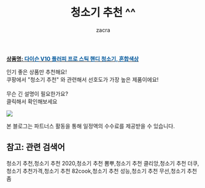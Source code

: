 ﻿---
layout: post
title:  "청소기 추천 ^^"
author: zacra
categories: [ 아이템 ]
tags: [청소기 추천,청소기 추천 2020,청소기 추천 뽐뿌,청소기 추천 클리앙,청소기 추천 더쿠,청소기 추천가격,청소기 추천 82cook,청소기 추천 성능,청소기 추천 무선,청소기 추천 좀]
image: https://static.coupangcdn.com/image/retail/images/2020/05/07/15/7/bb398735-ccc9-49e1-a1b9-1019d519c683.jpg 
description: "쿠팡에서 청소기 추천 관련 키워드로 가장 고객 선호도가 높은 제품이랍니다."
rating: 4.5
---

<a href="https://link.coupang.com/re/AFFSDP?lptag=AF8407795&pageKey=1552654158&itemId=2656035672&vendorItemId=70646792262&traceid=V0-153-2e993ea594a79a14"><b>상품명: <font color='#01579B'>다이슨 V10 플러피 프로 스틱 핸디 청소기, 혼합색상</font></b></a>

인기 좋은 상품만 추천해요!<br/>
쿠팡에서 "청소기 추천" 와 관련해서 선호도가 가장 높은 제품이에요!<br/><br/>
무슨 긴 설명이 필요한가요?  
클릭해서 확인해보세요


<a href="https://link.coupang.com/re/AFFSDP?lptag=AF8407795&pageKey=1552654158&itemId=2656035672&vendorItemId=70646792262&traceid=V0-153-2e993ea594a79a14"><img src="https://thumbnail10.coupangcdn.com/thumbnails/remote/q89/image/retail/images/15621954527008-e82d0eb5-971e-49d5-acf8-49478ea336db.jpg"></a> 

본 블로그는 파트너스 활동을 통해 일정액의 수수료를 제공받을 수 있습니다.

## 참고: 관련 검색어    
청소기 추천,청소기 추천 2020,청소기 추천 뽐뿌,청소기 추천 클리앙,청소기 추천 더쿠,청소기 추천가격,청소기 추천 82cook,청소기 추천 성능,청소기 추천 무선,청소기 추천 좀